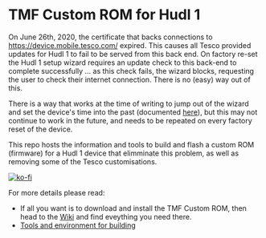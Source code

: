 # TMF Custom ROM for Hudl 1
On June 26th, 2020, the certificate that backs connections to
https://device.mobile.tesco.com/ expired.   This causes all Tesco provided
updates for Hudl 1 to fail to be served from this back end.   On factory re-set
the Hudl 1 setup wizard requires an update check to this back-end to complete
successfully ... as this check fails, the wizard blocks, requesting the user to
check their internet connection.  There is no (easy) way out of this.

There is a way that works at the time of writing to jump out of the wizard and
set the device's time into the past (documented [here](https://rob.themayfamily.me.uk/hudl)),
but this may not continue to work in the
future, and needs to be repeated on every factory reset of the device.

This repo hosts the information and tools to build and flash a custom ROM
(firmware) for a Hudl 1 device that elimminate this problem, as well as removing
some of the Tesco customisations.

[![ko-fi](https://www.ko-fi.com/img/githubbutton_sm.svg)](https://ko-fi.com/T6T62Q3TS)

For more details please read:

- If all you want is to download and install the TMF Custom ROM, then head to the
[Wiki](https://github.com/remay/tmf-hudl/wiki) and find eveything you
need there.
- [Tools and environment for building](https://github.com/remay/tmf-hudl/wiki/Tools-and-Environment-for-building-TMF-Custom-ROM)

